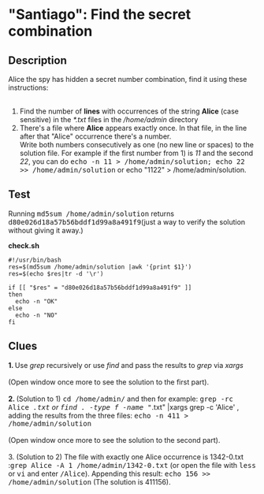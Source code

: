 # "Santiago": Find the secret combination

## Description

Alice the spy has hidden a secret number combination, find it using these instructions:<br><br>
1) Find the number of <b>lines</b> with occurrences of the string <b>Alice</b> (case sensitive) in the <i>*.txt</i> files in the <i>/home/admin</i> directory<br>
2) There's a file where <b>Alice</b> appears exactly once. In that file, in the line after that "Alice" occurrence there's a number.<br>
Write both numbers consecutively as one (no new line or spaces) to the solution file. For example if the first number from 1) is <i>11</i> and the second <i>22</i>, you can do <kbd>echo -n 11 > /home/admin/solution; echo 22 >> /home/admin/solution</kbd> or echo "1122" > /home/admin/solution.

## Test

Running <kbd>md5sum /home/admin/solution</kbd> returns <kbd>d80e026d18a57b56bddf1d99a8a491f9</kbd>(just a way to verify the solution without giving it away.)

<b>check.sh</b>

```
#!/usr/bin/bash
res=$(md5sum /home/admin/solution |awk '{print $1}')
res=$(echo $res|tr -d '\r')

if [[ "$res" = "d80e026d18a57b56bddf1d99a8a491f9" ]]
then
  echo -n "OK"
else
  echo -n "NO"
fi
```

## Clues

<b>1. </b>Use <i>grep</i> recursively or use <i>find</i> and pass the results to <i>grep</i> via <i>xargs</i><br><br>(Open window once more to see the solution to the first part).<br><br>
<b>2. </b>(Solution to 1) <kbd>cd /home/admin/</kbd> and then for example: <kbd>grep -rc Alice *.txt</kbd> or <kbd>find . -type f -name "*.txt" |xargs grep -c 'Alice'</kbd> , adding the results from the three files: <kbd>echo -n 411 > /home/admin/solution</kbd><br><br>(Open window once more to see the solution to the second part).<br><br>
3. (Solution to 2) The file with exactly one Alice occurrence is 1342-0.txt :<kbd>grep Alice -A 1 /home/admin/1342-0.txt</kbd> (or open the file with <kbd>less</kbd> or <kbd>vi</kbd> and enter <kbd>/Alice</kbd>). Appending this result: <kbd>echo 156 >> /home/admin/solution</kbd> (The solution is 411156).
